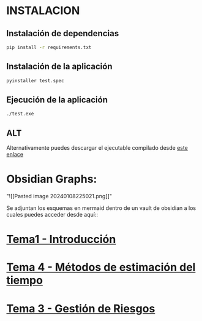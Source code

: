# INSTALACION

## Instalación de dependencias

```bash
pip install -r requirements.txt
```

## Instalación de la aplicación

```bash
pyinstaller test.spec
```

## Ejecución de la aplicación

```bash
./test.exe
```

## ALT

Alternativamente puedes descargar el ejecutable compilado desde [este enlace](https://github.com/ser356/testGestion/releases/tag/uncomplete)



# Obsidian Graphs:



"![[Pasted image 20240108225021.png]]"


Se adjuntan los esquemas en mermaid dentro de un vault de obsidian a los cuales puedes acceder desde aquí::

# [Tema1 - Introducción ](md/Tema%201%20-%20Introduccion.md)

# [Tema 4 - Métodos de estimación del tiempo](md/Tema%204%20-%20Métodos%20de%20estimación%20del%20tiempo.md)

# [Tema 3 - Gestión de Riesgos](md/Tema%203%20-%20Gestión%20de%20Riesgos.md)

